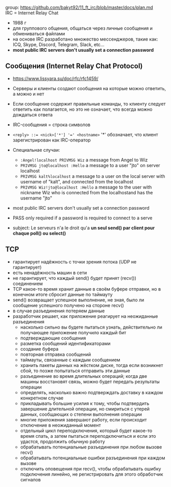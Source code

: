 group: https://github.com/bakyt92/11_ft_irc/blob/master/docs/plan.md   
IRC = Internet Relay Chat  
* 1988 г
* для группового общения, общаться через личные сообщения и обмениваться файлами
* на основе IRC разработано множество мессенджеров, такие как: ICQ, Skype, Discord, Telegram, Slack, etc...
* **most public IRC servers don't usually set a connection password**
 
## Сообщения (Internet Relay Chat Protocol)
* https://www.lissyara.su/doc/rfc/rfc1459/ 
* Серверы и клиенты создают сообщения на которые можно ответить, а можно и нет
* Если сообщение содержит правильные команды, то клиенту следует ответить как полагается, но это не означает, что всегда можно дождаться ответа
* IRC-сообщения = строка символов

* `<reply> ::= <nick>['*'] '=' <hostname>` '*' обозначает, что клиент зарегистрирован как IRC-оператор
* Специальнае случаи:
  + `:Angel!localhost PRIVMSG Wiz`       a message from Angel to Wiz
  + `PRIVMSG jto@localhost :Hello`       a message to a user "jto" on server localhost
  + `PRIVMSG kalt%localhost`             a message to a user on the local server with username of "kalt", and connected from the localhost
  + `PRIVMSG Wiz!jto@localhost :Hello` a message to the user with nickname Wiz who is connected from the localhostand has the username "jto"
*  most public IRC servers don't usually set a connection password
  + PASS only required if a password is required to connect to a serve
* subject: Le serveurs n'a le droit qu'a **un seul send() par client pour chaque poll() ou select()** 

## TCP
* гарантирует надёжность с точки зрения потока (UDP не гарантирует) 
* есть ненадёжность машин в сети
* не гарантирует, что каждый send() будет принят (recv()) соединением
* TCP какое-то время хранит данные в своём буфере отправки, но в конечном итоге сбросит данные по таймауту
* send() возвращает успешное выполнение, не зная, было ли сообщение успешного получено на стороне recv()
* в случае разъединения потеряем данные
* разработчик решает, как приложение реагирует на неожиданные разъединения
  + насколько сильно вы будете пытаться узнать, действительно ли получающее приложение получило каждый бит
  + подтверждающие сообщения
  + разметка сообщений идентификаторами
  + создание буфера
  + повторная отправка сообщений
  + таймауты, связанные с каждым сообщением
  + хранить пакеты данных на жёстком диске, тогда если возникнет сбой, то позже попытаться отправить эти данные
  + разъединение во время длительных операций; когда две машины восстановят связь, можно будет передать результаты операции
  + определять, насколько важно подтверждать доставку в каждом конкретном случае
  + прикладывать большие усилия к тому, чтобы подтвердить завершение длительной операции, но смириться с утерей данных, сообщающих о степени выполнения операции
  + многие приложения завершают работу, если происходит отключение в неожиданный момент
  + отдельный цикл переподключения, который будет какое-то время спать, а затем пытаться переподключиться и если это удастся, продолжить обычную работу
  + обрабатывать потенциальные разъединения при любом вызове recv()
  + обрабатывать потенциальные ошибки разъединения при каждом вызове
  + отключить оповещения при recv(), чтобы обрабатывать ошибку подключения линейно, не регистрировать для этого обработчик сигналов

